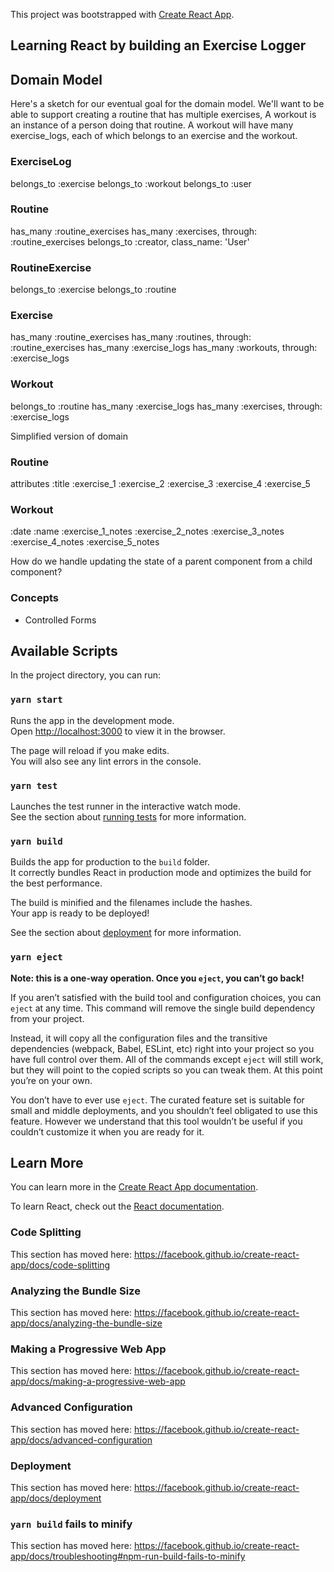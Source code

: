This project was bootstrapped with [Create React App](https://github.com/facebook/create-react-app).

## Learning React by building an Exercise Logger

## Domain Model

Here's a sketch for our eventual goal for the domain model. We'll want to be able to support creating a routine that has multiple exercises, A workout is an instance of a person doing that routine. A workout will have many exercise_logs, each of which belongs to an exercise and the workout.

### ExerciseLog
  belongs_to :exercise
  belongs_to :workout
  belongs_to :user
### Routine
  has_many :routine_exercises
  has_many :exercises, through: :routine_exercises
  belongs_to :creator, class_name: 'User'
### RoutineExercise
  belongs_to :exercise 
  belongs_to :routine 
### Exercise
  has_many :routine_exercises
  has_many :routines, through: :routine_exercises
  has_many :exercise_logs 
  has_many :workouts, through: :exercise_logs
### Workout
  belongs_to :routine 
  has_many :exercise_logs 
  has_many :exercises, through: :exercise_logs

Simplified version of domain

### Routine 
  attributes
  :title
  :exercise_1
  :exercise_2
  :exercise_3
  :exercise_4
  :exercise_5
  
### Workout
  :date
  :name
  :exercise_1_notes
  :exercise_2_notes
  :exercise_3_notes
  :exercise_4_notes
  :exercise_5_notes


How do we handle updating the state of a parent component from a child component?

### Concepts
- Controlled Forms

## Available Scripts

In the project directory, you can run:

### `yarn start`

Runs the app in the development mode.<br />
Open [http://localhost:3000](http://localhost:3000) to view it in the browser.

The page will reload if you make edits.<br />
You will also see any lint errors in the console.

### `yarn test`

Launches the test runner in the interactive watch mode.<br />
See the section about [running tests](https://facebook.github.io/create-react-app/docs/running-tests) for more information.

### `yarn build`

Builds the app for production to the `build` folder.<br />
It correctly bundles React in production mode and optimizes the build for the best performance.

The build is minified and the filenames include the hashes.<br />
Your app is ready to be deployed!

See the section about [deployment](https://facebook.github.io/create-react-app/docs/deployment) for more information.

### `yarn eject`

**Note: this is a one-way operation. Once you `eject`, you can’t go back!**

If you aren’t satisfied with the build tool and configuration choices, you can `eject` at any time. This command will remove the single build dependency from your project.

Instead, it will copy all the configuration files and the transitive dependencies (webpack, Babel, ESLint, etc) right into your project so you have full control over them. All of the commands except `eject` will still work, but they will point to the copied scripts so you can tweak them. At this point you’re on your own.

You don’t have to ever use `eject`. The curated feature set is suitable for small and middle deployments, and you shouldn’t feel obligated to use this feature. However we understand that this tool wouldn’t be useful if you couldn’t customize it when you are ready for it.

## Learn More

You can learn more in the [Create React App documentation](https://facebook.github.io/create-react-app/docs/getting-started).

To learn React, check out the [React documentation](https://reactjs.org/).

### Code Splitting

This section has moved here: https://facebook.github.io/create-react-app/docs/code-splitting

### Analyzing the Bundle Size

This section has moved here: https://facebook.github.io/create-react-app/docs/analyzing-the-bundle-size

### Making a Progressive Web App

This section has moved here: https://facebook.github.io/create-react-app/docs/making-a-progressive-web-app

### Advanced Configuration

This section has moved here: https://facebook.github.io/create-react-app/docs/advanced-configuration

### Deployment

This section has moved here: https://facebook.github.io/create-react-app/docs/deployment

### `yarn build` fails to minify

This section has moved here: https://facebook.github.io/create-react-app/docs/troubleshooting#npm-run-build-fails-to-minify
